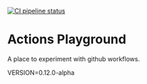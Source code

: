 [![CI pipeline status](https://github.com/plannigan/actions-playground/workflows/CI/badge.svg?branch=main)][ci]

# Actions Playground

A place to experiment with github workflows.

VERSION=0.12.0-alpha

[ci]: https://github.com/wayfair-incubator/columbo/actions
